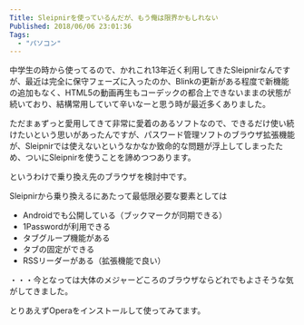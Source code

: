 ```yaml
---
Title: Sleipnirを使っているんだが、もう俺は限界かもしれない
Published: 2018/06/06 23:01:36
Tags:
  - "パソコン"
---
```

中学生の時から使ってるので、かれこれ13年近く利用してきたSleipnirなんですが、最近は完全に保守フェーズに入ったのか、Blinkの更新がある程度で新機能の追加もなく、HTML5の動画再生もコーデックの都合上できないままの状態が続いており、結構常用していて辛いなーと思う時が最近多くありました。  


<?# OEmbed "https://www.fenrir-inc.com/jp/sleipnir/4/" /?>


ただまぁずっと愛用してきて非常に愛着のあるソフトなので、できるだけ使い続けたいという思いがあったんですが、パスワード管理ソフトのブラウザ拡張機能が、Sleipnirでは使えないというなかなか致命的な問題が浮上してしまったため、ついにSleipnirを使うことを諦めつつあります。  


<?# OEmbed "https://blog.hitsujin.jp/entry/2018/06/05/211617" /?>


というわけで乗り換え先のブラウザを検討中です。  

Sleipnirから乗り換えるにあたって最低限必要な要素としては  

* Androidでも公開している（ブックマークが同期できる）
* 1Passwordが利用できる
* タブグループ機能がある
* タブの固定ができる
* RSSリーダーがある（拡張機能で良い）

・・・今となっては大体のメジャーどころのブラウザならどれでもよさそうな気がしてきました。    

とりあえずOperaをインストールして使ってみてます。  
